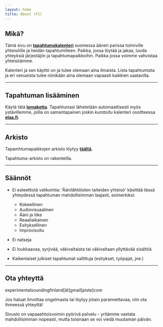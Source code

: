 ```yaml
---
layout: home
title: About (FI)
---
```


## Mikä?

Tämä sivu on **[tapahtumakalenteri](index.md)** suomessa äänen parissa toimiville yhteisöille ja heidän tapahtumilleen. Paikka, jossa löytää ja jakaa, luoda yhteyksiä järjestäjiin ja tapahtumapaikkoihin. Paikka jossa voimme vahvistaa yhteisöämme.

Kalenteri ja sen käyttö on ja tulee olemaan aina ilmaista. Lista tapahtumista ja eri venueista tulee niinikään aina olemaan vapaasti kaikkien saatavilla.

---

## Tapahtuman lisääminen

Käytä tätä **[lomaketta](https://docs.google.com/forms/d/e/1FAIpQLSfcYN1pa6dtvuyDBI966XSAbfKovJqYlWR3f-Jx-0hVdj031Q/viewform)**. Tapahtumasi lähetetään automaattisesti myös ystävillemme, joilla on samantapainen joskin *kuratoitu* kalenteri osoitteessa **[elaa.fi](https://elaa.fi/)**.

---

## Arkisto
Tapamhtumapaikkojen arkisto löytyy **[täältä](venues.md)**.

Tapahtuma-arkisto on rakenteilla.

---

## Säännöt

- Ei esteettistä valikointia: 'Äänilähtöisten taiteiden yhteisö' käsittää tässä yhteydessä tapahtuman mahdollisimman laajasti, esimerkiksi:
	- Kokeellinen
	- Audiovisuaalinen
	- Ääni ja liike
	- Reaaliaikainen
	- Esityksellinen
	- Improvisoitu

- Ei natseja
- Ei loukkaavaa, syrjivää, väkivaltaista tai väkivaltaan yllyttävää sisältöä
- Kaikenlaiset julkiset tapahtumat sallittuja (esitykset, työpajat, jne.)

---

## Ota yhteyttä
experimentalsoundingfinland[ät]gmail[piste]com

Jos haluat ilmoittaa ongelmasta tai löytyy jotain parannettavaa, niin ota ihmeessä yhteyttä!

Sivusto on vapaaehtoisvoimin pyörivä palvelu - yritämme vastata mahdollisimman nopeasti, mutta toisinaan se voi viedä muutaman päivän.



<!-- <script src="/assets/colorTitle.js"></script> -->
